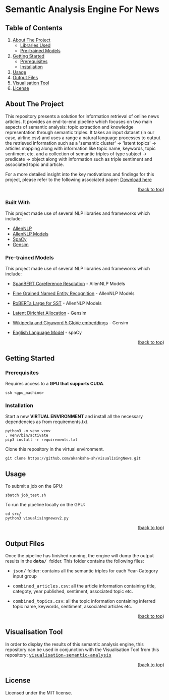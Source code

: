 # Semantic Analysis Engine For News

<div id="top"></div>

<!-- TABLE OF CONTENTS -->
  ## Table of Contents
  <ol>
    <li>
      <a href="#about-the-project">About The Project</a>
      <ul>
        <li><a href="#built-with">Libraries Used</a></li>
        <li><a href="#models">Pre-trained Models</a></li>
      </ul>
    </li>
    <li>
      <a href="#getting-started">Getting Started</a>
      <ul>
        <li><a href="#prerequisites">Prerequisites</a></li>
        <li><a href="#installation">Installation</a></li>
      </ul>
    </li>
    <li><a href="#usage">Usage</a></li>
    <li><a href="#output-files">Output Files</a></li>
    <li><a href="#visualisation-tool">Visualisation Tool</a></li>
     <li><a href="#license">License</a></li>
  </ol>


<!-- ABOUT THE PROJECT -->
## About The Project

This repository presents a solution for information retrieval of online news articles. It provides an end-to-end pipeline which focuses on two main aspects of semantic analysis: topic extraction and knowledge representation through semantic triples. It takes an input dataset (in our case, airline.csv) and uses a range a natural language processes to output the retrieved information such as a 'semantic cluster' &rarr; 'latent topics' &rarr; articles mapping along with information like topic name, keywords, topic sentiment etc. and a collection of semantic triples of type subject &rarr; predicate &rarr; object along with information such as triple sentiment and associated topic and article. 

For a more detailed insight into the key motivations and findings for this project, please refer to the following associated paper: <a id="raw-url" href="https://github.com/akanksha-sh/FYP_report/blob/main/main.pdf">Download here</a>

<p align="right">(<a href="#top">back to top</a>)</p>

### Built With

This project made use of several NLP libraries and frameworks which include:

* [AllenNLP](https://allenai.org/allennlp/software/allennlp-library)
* [AllenNLP Models](https://github.com/allenai/allennlp-models/)
* [SpaCy](https://https://spacy.io/)
* [Gensim](https://github.com/RaRe-Technologies/gensim)

### Pre-trained Models

This project made use of several NLP libraries and frameworks which include:

* [SpanBERT Coreference Resolution](https://github.com/allenai/allennlp-models/blob/main/allennlp_models/modelcards/coref-spanbert.json) - AllenNLP Models

* [Fine Grained Named Entity Recognition](https://github.com/allenai/allennlp-models/tree/main/allennlp_models/modelcards/tagging-fine-grained-crf-tagger.json) - AllenNLP Models

* [RoBERTa Large for SST](https://github.com/allenai/allennlp-models/blob/main/allennlp_models/modelcards/roberta-sst.json) - AllenNLP Models

* [Latent Dirichlet Allocation](https://github.com/RaRe-Technologies/gensim/blob/develop/gensim/models/ldamodel.py) - Gensim

* [Wikipedia and Gigaword 5 GloVe embeddings](https://github.com/RaRe-Technologies/gensim/blob/2feef89a24c222e4e0fc6e32ac7c6added752c26/docs/src/gallery/howtos/run_downloader_api.py) - Gensim

* [English Language Model](https://spacy.io/models/en) - spaCy

<p align="right">(<a href="#top">back to top</a>)</p>


## Getting Started

### Prerequisites

Requires access to a **GPU that supports CUDA**. 
```
ssh <gpu_machine>
```

### Installation

Start a new **VIRTUAL ENVIRONMENT** and install all the necessary dependencies as from requirements.txt.

```
python3 -m venv venv
. venv/bin/activate
pip3 install -r requirements.txt
```

Clone this repository in the virtual environment.


```
git clone https://github.com/akanksha-sh/visualisingNews.git
```

## Usage

To submit a job on the GPU:
```
sbatch job_test.sh
```

To run the pipeline locally on the GPU:
```
cd src/
python3 visualisingnewsv2.py
```
<p align="right">(<a href="#top">back to top</a>)</p>

## Output Files

Once the pipeline has finished running, the engine will dump the output results in the <tt> **data/** </tt> folder. This folder contains the following files: 

* <tt>json/</tt> folder: contains all the semantic triples for each Year-Category input group

* <tt>combined_articles.csv</tt>: all the article information containing title, categoty, year published, sentiment, associated topic etc.

* <tt>combined_topics.csv</tt>: all the topic information containing inferred topic name, keywords, sentiment, associated articles etc.

<p align="right">(<a href="#top">back to top</a>)</p>

## Visualisation Tool

In order to display the results of this semantic analysis engine, this repository can be used in conjunction with the Visualisation Tool from this repository: <a href=https://github.com/akanksha-sh/visualisation-semantic-analysis.git> <tt> visualisation-semantic-analysis </tt> </a>

<p align="right">(<a href="#top">back to top</a>)</p>

## License 

Licensed under the MIT license. 